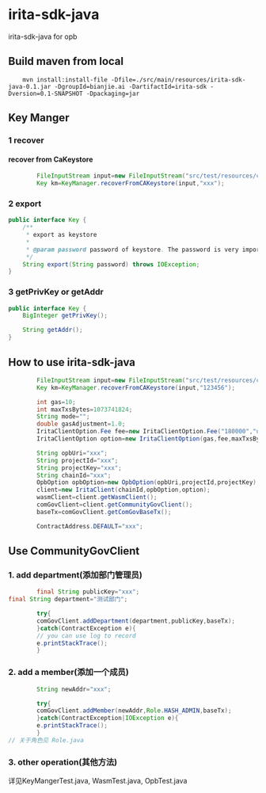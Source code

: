 # irita-sdk-java

irita-sdk-java for opb

## Build maven from local

```shell
    mvn install:install-file -Dfile=./src/main/resources/irita-sdk-java-0.1.jar -DgroupId=bianjie.ai -DartifactId=irita-sdk -Dversion=0.1-SNAPSHOT -Dpackaging=jar
```

## Key Manger

### 1 recover

####  recover from CaKeystore

```java
        FileInputStream input=new FileInputStream("src/test/resources/ca.JKS");
        Key km=KeyManager.recoverFromCAKeystore(input,"xxx");
```

### 2 export

```java
public interface Key {
    /**
     * export as keystore
     *
     * @param password password of keystore. The password is very important for recovery, so never forget it
     */
    String export(String password) throws IOException;
}
```

### 3 getPrivKey or getAddr

```java
public interface Key {
    BigInteger getPrivKey();

    String getAddr();
}
```

## How to use irita-sdk-java

```java
        FileInputStream input=new FileInputStream("src/test/resources/ca.JKS");
        Key km=KeyManager.recoverFromCAKeystore(input,"123456");

        int gas=10;
        int maxTxsBytes=1073741824;
        String mode="";
        double gasAdjustment=1.0;
        IritaClientOption.Fee fee=new IritaClientOption.Fee("180000","uirita");
        IritaClientOption option=new IritaClientOption(gas,fee,maxTxsBytes,mode,gasAdjustment,km);

        String opbUri="xxx";
        String projectId="xxx";
        String projectKey="xxx";
        String chainId="xxx";
        OpbOption opbOption=new OpbOption(opbUri,projectId,projectKey);
        client=new IritaClient(chainId,opbOption,option);
        wasmClient=client.getWasmClient();
        comGovClient=client.getCommunityGovClient();
        baseTx=comGovClient.getComGovBaseTx();

        ContractAddress.DEFAULT="xxx";
```

## Use CommunityGovClient

### 1. add department(添加部门管理员)

```java
        final String publicKey="xxx";
final String department="测试部门";

        try{
        comGovClient.addDepartment(department,publicKey,baseTx);
        }catch(ContractException e){
        // you can use log to record
        e.printStackTrace();
        }
```

### 2. add a member(添加一个成员)

```java
        String newAddr="xxx";

        try{
        comGovClient.addMember(newAddr,Role.HASH_ADMIN,baseTx);
        }catch(ContractException|IOException e){
        e.printStackTrace();
        }
// 关于角色见 Role.java
```

### 3. other operation(其他方法)

详见KeyMangerTest.java, WasmTest.java, OpbTest.java
